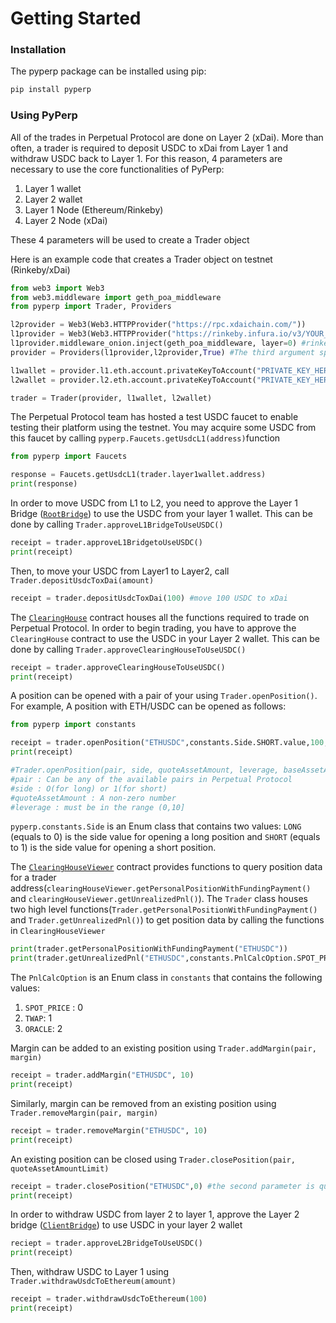 # Getting Started

### Installation

The pyperp package  can be installed using pip:

```bash
pip install pyperp
```

### **Using PyPerp**

All of the trades in Perpetual Protocol are done on Layer 2 \(xDai\). More than often, a trader is required to deposit USDC to xDai from Layer 1 and withdraw USDC back to Layer 1. For this reason, 4 parameters are necessary to use the core functionalities of PyPerp:

1. Layer 1 wallet
2. Layer 2 wallet
3. Layer 1 Node \(Ethereum/Rinkeby\)
4. Layer 2 Node \(xDai\)

These 4 parameters will be used to create a Trader object

Here is an example code that creates a Trader object on testnet \(Rinkeby/xDai\)

```python
from web3 import Web3
from web3.middleware import geth_poa_middleware
from pyperp import Trader, Providers

l2provider = Web3(Web3.HTTPProvider("https://rpc.xdaichain.com/"))
l1provider = Web3(Web3.HTTPProvider("https://rinkeby.infura.io/v3/YOUR_PROJECT_ID_HERE"))
l1provider.middleware_onion.inject(geth_poa_middleware, layer=0) #rinkeby used poa
provider = Providers(l1provider,l2provider,True) #The third argument specifies whether the providers are in testnet or mainnet. True means testnet, False means Mainnet

l1wallet = provider.l1.eth.account.privateKeyToAccount("PRIVATE_KEY_HERE")
l2wallet = provider.l2.eth.account.privateKeyToAccount("PRIVATE_KEY_HERE")

trader = Trader(provider, l1wallet, l2wallet)

```

The Perpetual Protocol team has hosted a test USDC faucet to enable testing their platform using the testnet. You may acquire some USDC from this faucet by calling `pyperp.Faucets.getUsdcL1(address)`function

```python
from pyperp import Faucets

response = Faucets.getUsdcL1(trader.layer1wallet.address)
print(response)
```

In order to move USDC from L1 to L2, you need to approve the Layer 1 Bridge \([`RootBridge`](https://github.com/perpetual-protocol/perpetual-protocol/blob/master/src/bridge/ethereum/RootBridge.sol)\)  to use the USDC from your layer 1 wallet. This can be done by calling `Trader.approveL1BridgeToUseUSDC()`

```python
receipt = trader.approveL1BridgetoUseUSDC()
print(receipt)
```

Then, to move your USDC from Layer1 to Layer2, call `Trader.depositUsdcToxDai(amount)`

```python
receipt = trader.depositUsdcToxDai(100) #move 100 USDC to xDai 
```

The [`ClearingHouse`](https://github.com/perpetual-protocol/perpetual-protocol/blob/master/src/ClearingHouse.sol) contract houses all the functions required to trade on Perpetual Protocol. In order to begin trading, you have to approve the `ClearingHouse` contract to use the USDC in your Layer 2 wallet. This can be done by calling `Trader.approveClearingHouseToUseUSDC()`

```python
receipt = trader.approveClearingHouseToUseUSDC()
print(receipt)
```

A position can be opened with a pair of your using `Trader.openPosition()`. For example, A position with ETH/USDC can be opened as follows:

```python
from pyperp import constants

receipt = trader.openPosition("ETHUSDC",constants.Side.SHORT.value,100,2,0)
print(receipt)

#Trader.openPosition(pair, side, quoteAssetAmount, leverage, baseAssetAmountLimit)
#pair : Can be any of the available pairs in Perpetual Protocol
#side : O(for long) or 1(for short)
#quoteAssetAmount : A non-zero number
#leverage : must be in the range (0,10]
```

`pyperp.constants.Side` is an Enum class that contains two values: `LONG` \(equals to 0\) is the side value for opening a long position and `SHORT` \(equals to 1\) is the side value for opening a short position. 

The [`ClearingHouseViewer`](https://github.com/perpetual-protocol/perpetual-protocol/blob/master/src/ClearingHouseViewer.sol) contract provides functions to query position data for a trader address\(`clearingHouseViewer.getPersonalPositionWithFundingPayment()` and `clearingHouseViewer.getUnrealizedPnl()`\). The `Trader` class houses two high level functions\(`Trader.getPersonalPositionWithFundingPayment()` and `Trader.getUnrealizedPnl()`\) to get position data by calling the functions in `ClearingHouseViewer`

```python
print(trader.getPersonalPositionWithFundingPayment("ETHUSDC"))
print(trader.getUnrealizedPnl("ETHUSDC",constants.PnlCalcOption.SPOT_PRICE))
```

The `PnlCalcOption` is an Enum class in `constants` that contains the following values:

1. `SPOT_PRICE` : 0
2. `TWAP`: 1
3. `ORACLE`: 2

Margin can be added to an existing position using `Trader.addMargin(pair, margin)` 

```python
receipt = trader.addMargin("ETHUSDC", 10)
print(receipt)
```

Similarly, margin can be removed from an existing position using `Trader.removeMargin(pair, margin)`

```python
receipt = trader.removeMargin("ETHUSDC", 10)
print(receipt)
```

An existing position can be closed using `Trader.closePosition(pair, quoteAssetAmountLimit)`

```python
receipt = trader.closePosition("ETHUSDC",0) #the second parameter is quote asset amount limit
print(receipt)
```

In order to withdraw USDC from layer 2 to layer 1, approve the Layer 2 bridge \([`ClientBridge`](https://github.com/perpetual-protocol/perpetual-protocol/blob/master/src/bridge/xDai/ClientBridge.sol)\) to use USDC in your layer 2 wallet

```python
reciept = trader.approveL2BridgeToUseUSDC()
print(receipt)
```

Then, withdraw  USDC to Layer 1 using `Trader.withdrawUsdcToEthereum(amount)`

```python
receipt = trader.withdrawUsdcToEthereum(100)
print(receipt)
```


